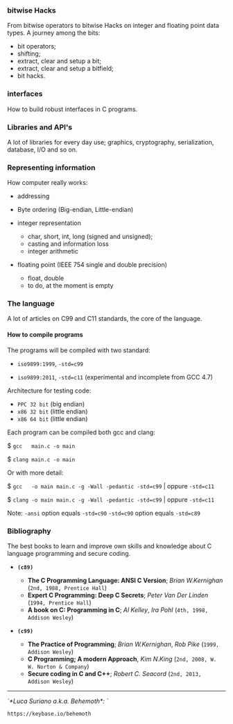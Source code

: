 ### bitwise Hacks

From bitwise operators to bitwise Hacks on integer and floating point data 
types. A journey among the bits:

* bit operators;
* shifting;
* extract, clear and setup a bit;
* extract, clear and setup a bitfield;
* bit hacks.

### interfaces

How to build robust interfaces in C programs.

### Libraries and API's

A lot of libraries for every day use; graphics, cryptography, serialization, 
database, I/O and so on.

### Representing information

How computer really works:

* addressing 
* Byte ordering (Big-endian, Little-endian)
* integer representation
  * char, short, int, long (signed and unsigned);
  * casting and information loss
  * integer arithmetic

* floating point (IEEE 754 single and double precision)
  * float, double
  * to do, at the moment is empty

### The language

A lot of articles on C99 and C11 standards, the core of the language.

#### How to compile programs

The programs will be compiled with two standard:

- `iso9899:1999`, ``-std=c99``

- `iso9899:2011`, ``-std=c11`` (experimental and incomplete from GCC 4.7)

Architecture for testing code:

- `PPC 32 bit` (big endian)
- `x86 32 bit` (little endian)
- `x86 64 bit` (little endian)

Each program can be compiled both gcc and clang:

$ ``gcc   main.c -o main``

$ ``clang main.c -o main``

Or with more detail:

$ ``gcc   -o main main.c -g -Wall -pedantic -std=c99`` | oppure ``-std=c11``

$ ``clang -o main main.c -g -Wall -pedantic -std=c99`` | oppure ``-std=c11``

Note: `-ansi` option equals `-std=c90`
      `-std=c90` option equals `-std=c89`

### Bibliography

The best books to learn and improve own skills and knowledge about C language 
programming and secure coding.

- **`(c89)`**
  * **The C Programming Language: ANSI C Version**; *Brian W.Kernighan* (`2nd, 1988, Prentice Hall`)
  * **Expert C Programming: Deep C Secrets**; *Peter Van Der Linden* (`1994, Prentice Hall`)
  * **A book on C: Programming in C**; *Al Kelley*, *Ira Pohl* (`4th, 1998, Addison Wesley`)

- **`(c99)`**
  * **The Practice of Programming**; *Brian W.Kernighan*, *Rob Pike* (`1999, Addison Wesley`)
  * **C Programming; A modern Approach**, *Kim N.King* (`2nd, 2008, W. W. Norton & Company`)
  * **Secure coding in C and C++**; *Robert C. Seacord* (`2nd, 2013, Addison Wesley`)

<hr />

<address>`*Luca Suriano a.k.a. Behemoth*: <behemoth _at_ autistici _dot_ org>`</address>

<url>`https://keybase.io/behemoth`</url>
